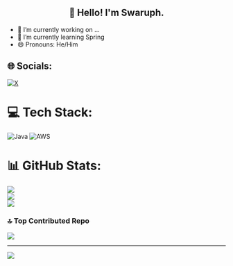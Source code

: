 <h2 align="center">👋 Hello! I'm Swaruph.</h2>

- 🔭 I’m currently working on ... <br>
- 🌱 I’m currently learning Spring <br>
- 😄 Pronouns: He/Him <br>


## 🌐 Socials:
[![X](https://img.shields.io/badge/X-black.svg?logo=X&logoColor=white)](https://x.com/swaruph4) 

# 💻 Tech Stack:
![Java](https://img.shields.io/badge/java-%23ED8B00.svg?style=for-the-badge&logo=openjdk&logoColor=white) ![AWS](https://img.shields.io/badge/AWS-%23FF9900.svg?style=for-the-badge&logo=amazon-aws&logoColor=white)
# 📊 GitHub Stats:
![](https://github-readme-stats.vercel.app/api?username=kjswaruph&theme=tokyonight&hide_border=false&include_all_commits=true&count_private=false)<br/>
![](https://github-readme-streak-stats.herokuapp.com/?user=kjswaruph&theme=tokyonight&hide_border=false)<br/>
![](https://github-readme-stats.vercel.app/api/top-langs/?username=kjswaruph&theme=tokyonight&hide_border=false&include_all_commits=true&count_private=false&layout=compact)

### 🔝 Top Contributed Repo
![](https://github-contributor-stats.vercel.app/api?username=kjswaruph&limit=5&theme=dark&combine_all_yearly_contributions=true)

---
[![](https://visitcount.itsvg.in/api?id=kjswaruph&icon=0&color=0)](https://visitcount.itsvg.in)

<!-- Proudly created with GPRM ( https://gprm.itsvg.in ) -->
